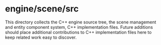 # engine/scene/src

This directory collects the C++ engine source tree, the scene management and entity component system, C++ implementation files.
Future additions should place additional contributions to C++ implementation files here to keep related work easy to discover.
